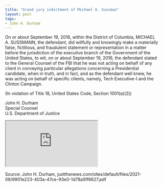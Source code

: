 ```yaml
---
title: "Grand jury indictment of Michael A. Sussman"
layout: post
tags:
- John H. Durham
---
```


On or about September 19, 2016, within the District of Columbia, MICHAEL A. SUSSMANN, the defendant, did willfully and knowingly make a materially false, fictitious, and fraudulent statement or representation in a matter before the jurisdiction of the executive branch of the Government of the United States, to wit, on or about September 19, 2016, the defendant stated to the General Counsel of the FBI that he was not acting on behalf of any client in conveying particular allegations concerning a Presidential candidate, when in truth, and in fact, and as the defendant well knew, he was acting on behalf of specific clients, namely, Tech Executive-I and the Clinton Campaign.

(In violation of Title 18, United States Code, Section 1001(a)(2))

John H. Durham<br>
Special Counsel<br>
U.S. Department of Justice

<iframe src="https://justthenews.com/sites/default/files/2021-09/9901e223-403a-47ce-93e0-1d78a5ff6627.pdf" class="pdf"></iframe>

Source: John H. Durham, justthenews.com/sites/default/files/2021-09/9901e223-403a-47ce-93e0-1d78a5ff6627.pdf
